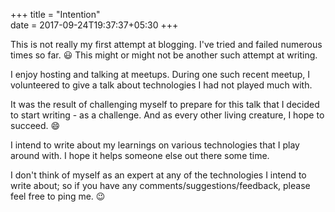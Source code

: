 +++
title = "Intention"                           
date = 2017-09-24T19:37:37+05:30
+++

This is not really my first attempt at blogging. I've tried and failed numerous
times so far. :smiley: This might or might not be another such attempt at
writing.

I enjoy hosting and talking at meetups. During one such recent meetup, I
volunteered to give a talk about technologies I had not played much with.

It was the result of challenging myself to prepare for this talk that I decided
to start writing - as a challenge. And as every other living creature, I hope
to succeed. :smile:

I intend to write about my learnings on various technologies that I play around
with. I hope it helps someone else out there some time. 

I don't think of myself as an expert at any of the technologies I intend to
write about; so if you have any comments/suggestions/feedback, please feel free
to ping me. :wink:
